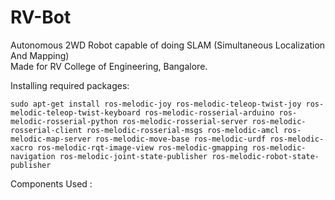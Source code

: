 # RV-Bot

Autonomous 2WD Robot capable of doing SLAM (Simultaneous Localization And Mapping)<br>
Made for RV College of Engineering, Bangalore.

Installing required packages:
```
sudo apt-get install ros-melodic-joy ros-melodic-teleop-twist-joy ros-melodic-teleop-twist-keyboard ros-melodic-rosserial-arduino ros-melodic-rosserial-python ros-melodic-rosserial-server ros-melodic-rosserial-client ros-melodic-rosserial-msgs ros-melodic-amcl ros-melodic-map-server ros-melodic-move-base ros-melodic-urdf ros-melodic-xacro ros-melodic-rqt-image-view ros-melodic-gmapping ros-melodic-navigation ros-melodic-joint-state-publisher ros-melodic-robot-state-publisher
```

Components Used : 